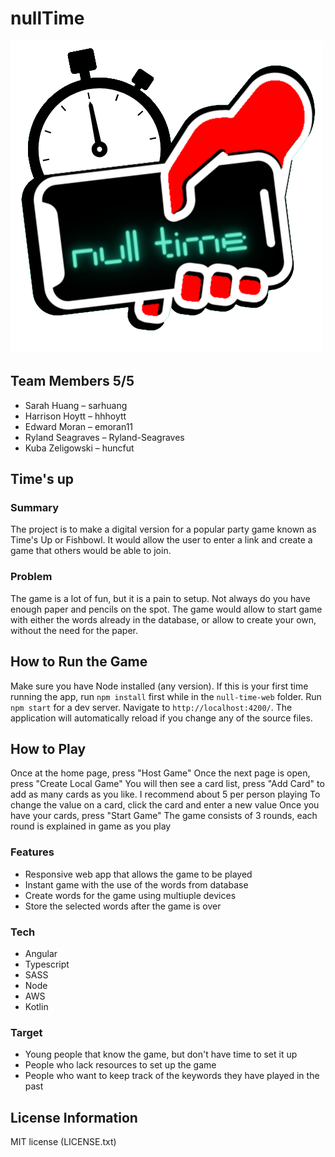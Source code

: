 # nullTime

![Nulltime Logo](/null-time-web/src/assets/images/logo_transparent.png)

## Team Members 5/5
* Sarah Huang – sarhuang
* Harrison Hoytt – hhhoytt
* Edward Moran – emoran11 
* Ryland Seagraves – Ryland-Seagraves
* Kuba Zeligowski – huncfut

## Time's up

### Summary
The project is to make a digital version for a popular party game known as Time's Up or Fishbowl. It would allow the user to enter a link and create a game that others would be able to join.

### Problem
The game is a lot of fun, but it is a pain to setup. Not always do you have enough paper and pencils on the spot. The game would allow to start game with either the words already in the database, or allow to create your own, without the need for the paper.

## How to Run the Game

Make sure you have Node installed (any version).
If this is your first time running the app, run `npm install` first while in the `null-time-web` folder.
Run `npm start` for a dev server. Navigate to `http://localhost:4200/`. The application will automatically reload if you change any of the source files.

## How to Play
Once at the home page, press "Host Game"
Once the next page is open, press "Create Local Game"
You will then see a card list, press "Add Card" to add as many cards as you like. I recommend about 5 per person playing
To change the value on a card, click the card and enter a new value
Once you have your cards, press "Start Game"
The game consists of 3 rounds, each round is explained in game as you play

### Features
* Responsive web app that allows the game to be played
* Instant game with the use of the words from database
* Create words for the game using multiuple devices
* Store the selected words after the game is over

### Tech
* Angular
* Typescript
* SASS
* Node
* AWS
* Kotlin 

### Target
* Young people that know the game, but don't have time to set it up
* People who lack resources to set up the game
* People who want to keep track of the keywords they have played in the past

## License Information

MIT license (LICENSE.txt)
